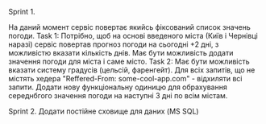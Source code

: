 ﻿
Sprint 1.

На даний момент сервіс повертає якийсь фіксований список значень погоди.
Task 1: Потрібно, щоб на основі введеного міста (Київ і Чернівці наразі) сервіс повертав прогноз погоди на сьогодні +2 дні, 
з можливістю вказати кількість днів.
Має бути можливість додати значення погоди для міста і саме місто.
Task 2: Має бути можливість вказати систему градусів (цельсій, фаренгейт).
Для всіх запитів, що не містять хедера "Reffered-From: some-cool-app.com" - відхиляти всі запити.
Додати нову функціональну одиницю для обрахування середнбгого значення погоди на наступні 3 дні по всім містам.

Sprint 2. 
Додати постійне сховище для даних (MS SQL)